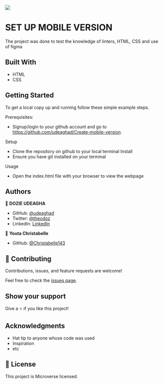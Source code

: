 ![](https://img.shields.io/badge/Microverse-blueviolet)

# SET UP MOBILE VERSION

The project was done to test the knowledge of linters, HTML, CSS and use of figma 
## Built With

- HTML
- CSS

## Getting Started

To get a local copy up and running follow these simple example steps.


Prerequisites: 
   - Signup/login to your github account and go to https://github.com/udeaghad/Create-mobile-version.
   
Setup
   - Clone the repository on github to your local terminal
Install
   - Ensure you have git installed on your terminal
  
Usage
   - Open the index.html file with your browser to view the webpage



## Authors

👤 **DOZIE UDEAGHA**

- GitHub: [@udeaghad](https://github.com/udeaghad)
- Twitter: [@theodoz](https://twitter.com/theodoz)
- LinkedIn: [LinkedIn](https://www.linkedin.com/in/dozie-udeagha/)

👤 **Youta Christabelle**

- GitHub: [@Christabelle143](https://github.com/Christabelle143)


## 🤝 Contributing

Contributions, issues, and feature requests are welcome!

Feel free to check the [issues page](../../issues/).

## Show your support

Give a ⭐️ if you like this project!

## Acknowledgments

- Hat tip to anyone whose code was used
- Inspiration
- etc

## 📝 License

This project is Microverse licensed.